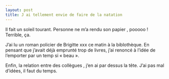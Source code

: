 ```yaml
---
layout: post
title: J ai tellement envie de faire de la natation
---
```


Il fait un soleil tourant. Personne ne m’a rendu son papier , pooooo ! Terrible, ça.

J’ai lu un roman policier de Brigitte xxx ce matin à la biblothèque. En pensant que j’avait déjà emprunté trop de livres, j’ai renoncé à l’idée de l’emporter par un temp si « beau ».

Enfin, la relation entre des collègues , j’en ai par dessus la tête. J’ai pas mal d’idées, il faut du temps.
